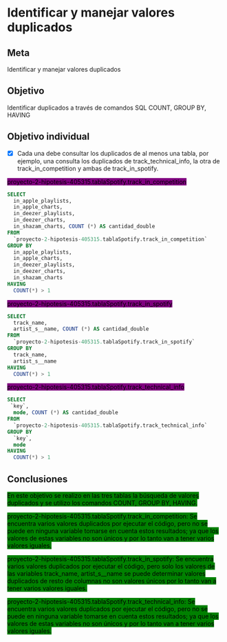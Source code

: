 # Identificar y manejar valores duplicados

## Meta

Identificar y manejar valores duplicados

## Objetivo

Identificar duplicados a través de comandos SQL COUNT, GROUP BY, HAVING

## Objetivo individual

* [x] Cada una debe consultar los duplicados de al menos una tabla, por ejemplo, una consulta los duplicados de track_technical_info, la otra de track_in_competition y ambas de track_in_spotify.

<mark style="background-color:purple;">proyecto-2-hipotesis-405315.tablaSpotify.track\_in\_competition</mark>

```sql
SELECT
  in_apple_playlists,
  in_apple_charts,
  in_deezer_playlists,
  in_deezer_charts,
  in_shazam_charts, COUNT (*) AS cantidad_double
FROM
  `proyecto-2-hipotesis-405315.tablaSpotify.track_in_competition`
GROUP BY
  in_apple_playlists,
  in_apple_charts,
  in_deezer_playlists,
  in_deezer_charts,
  in_shazam_charts
HAVING
  COUNT(*) > 1
```

<mark style="background-color:purple;">proyecto-2-hipotesis-405315.tablaSpotify.track\_in\_spotify</mark>

```sql
SELECT
  track_name,
  artist_s__name, COUNT (*) AS cantidad_double
FROM
  `proyecto-2-hipotesis-405315.tablaSpotify.track_in_spotify`
GROUP BY
  track_name,
  artist_s__name
HAVING
  COUNT(*) > 1
```

<mark style="background-color:purple;">proyecto-2-hipotesis-405315.tablaSpotify.track\_technical\_info</mark>

```sql
SELECT
 `key`,
  mode, COUNT (*) AS cantidad_double
FROM
  `proyecto-2-hipotesis-405315.tablaSpotify.track_technical_info`
GROUP BY
  `key`,
  mode
HAVING
  COUNT(*) > 1

```

## Conclusiones

<mark style="background-color:green;">En este objetivo se realizo en las tres tablas la búsqueda de valores duplicados y se utilizo los comandos COUNT, GROUP BY, HAVING.</mark>

<mark style="background-color:green;">proyecto-2-hipotesis-405315.tablaSpotify.track\_in\_competition: Se encuentra varios valores duplicados por ejecutar el código, pero no se puede en ninguna variable tomarse en cuenta estos resultados; ya que los valores de estas variables no son únicos y por lo tanto van a tener varios valores iguales.</mark>

<mark style="background-color:green;">proyecto-2-hipotesis-405315.tablaSpotify.track\_in\_spotify: Se encuentra varios valores duplicados por ejecutar el código, pero solo los valores de las variables track\_name, artist\_s\_\_name se puede determinar valores duplicados de resto de columnas no son valores únicos por lo tanto van a tener varios valores iguales.</mark>

<mark style="background-color:green;">proyecto-2-hipotesis-405315.tablaSpotify.track\_technical\_info:  Se encuentra varios valores duplicados por ejecutar el código, pero no se puede en ninguna variable tomarse en cuenta estos resultados; ya que los valores de estas variables no son únicos y por lo tanto van a tener varios valores iguales.</mark>
